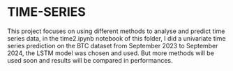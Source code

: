# TIME-SERIES
This project focuses on using different methods to analyse and predict time series data, in the time2.ipynb notebook of this folder, I did a univariate time series prediction on the BTC dataset from September 2023 to September 2024, the LSTM model was chosen and used. But more methods will be used soon and results will be compared in performances. 